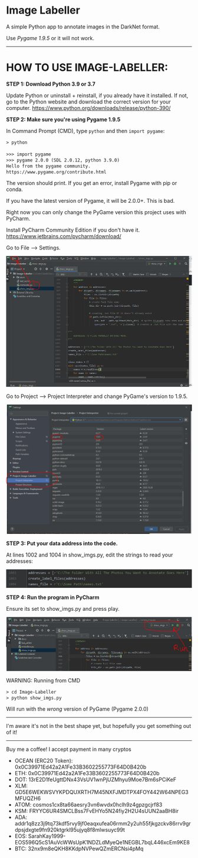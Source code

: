 # Image Labeller
A simple Python app to annotate images in the DarkNet format. 

Use *Pygame 1.9.5* or it will not work.

-------

# HOW TO USE IMAGE-LABELLER:

**STEP 1: Download Python 3.9 or 3.7**

Update Python or uninstall + reinstall, if you already have it installed. If not, go to the Python website and download the correct version for your computer. https://www.python.org/downloads/release/python-390/

**STEP 2: Make sure you're using Pygame 1.9.5**

In Command Prompt (CMD), type `python` and then `import pygame`:

```
> python

>>> import pygame
>>> pygame 2.0.0 (SDL 2.0.12, python 3.9.0)
Hello from the pygame community. https://www.pygame.org/contribute.html

```

The version should print. If you get an error, install Pygame with pip or conda. 

If you have the latest version of Pygame, it will be 2.0.0+. This is bad.

Right now you can only change the PyGame version this project uses with PyCharm.

Install PyCharm Community Edition if you don't have it. https://www.jetbrains.com/pycharm/download/

Go to File --> Settings.

![Pycharm 1](https://github.com/SarahKay99/Image-Labeller/blob/main/docs/pycharm%201.PNG?raw=true)

Go to Project --> Project Interpreter and change PyGame's version to 1.9.5.

![Pycharm 2](https://github.com/SarahKay99/Image-Labeller/blob/main/docs/pycharm%202.PNG?raw=true)

**STEP 3: Put your data address into the code.**

At lines 1002 and 1004 in show_imgs.py, edit the strings to read your addresses:

![EditCode](https://github.com/SarahKay99/Image-Labeller/blob/main/docs/line%20change.PNG?raw=true)

**STEP 4: Run the program in PyCharm**

Ensure its set to show_imgs.py and press play.

![Pycharm 3](https://github.com/SarahKay99/Image-Labeller/blob/main/docs/pycharm%203.PNG?raw=true)

WARNING: Running from CMD

```
> cd Image-Labeller
> python show_imgs.py
```

Will run with the *wrong* version of PyGame (Pygame 2.0.0)

-------

I'm aware it's not in the best shape yet, but hopefully you get something out of it!

-------

Buy me a coffee! I accept payment in many cryptos

- OCEAN (ERC20 Token): 0x0C39971Ed42a2A1Fe33B3602255773F64D0B420b
- ETH: 0x0C39971Ed42a2A1Fe33B3602255773F64D0B420b
- DOT: 13rE2D1feUgttDNx43VsUV1wnPjUZMhyu9Moe7Bm6sPCiKeF
- XLM: GD5E6WEKWSVYKPDQUXRTH7M45NXFJMDTPX4FOY442W64NPEG3MFUQZH6
- ATOM: cosmos1cx8ta66aesry3vn6wvdx0hclh9z4gpzgcjrf83
- KSM: FRYYC6UR4SMCLBss7FvEHYo5N24fiy2H2U4sUUN2aaBH8ir 
- ADA: addr1q8zz3j9tq73kdf5rvy9jf0eaqxufea06rmm2y2uh55fjkgzckv86rrv9grdpsjdxgte9fn920ktgrkl95ujyq8f8mlwsuyc99t
- EOS: SarahKay1999-EOS596Q5cS1AuVcWWsUpK1NDZLdMyeQe1NEGBL7bqL446xcEm9KE8
- BTC: 32nx9m8eQKH8KKdpNVPewQZmERCNsi4pMq
